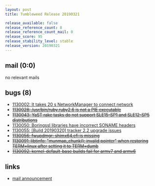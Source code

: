 ```yaml
---
layout: post
title: Tumbleweed Release 20190321

release_available: false
release_reference_count: 8
release_reference_count_mail: 0
release_score: 95
release_stability_level: stable
release_version: 20190321
---
```


## mail (0:0)

no relevant mails

## bugs (8)

<!--more-->

- [1130002: It takes 20 s NetworkManager to connect network](https://bugzilla.opensuse.org/show_bug.cgi?id=1130002)
- ~~[1130028: /usr/bin/ruby.ruby2.6 is not a PIE executable](https://bugzilla.opensuse.org/show_bug.cgi?id=1130028)~~
- ~~[1130043: YaST rake tasks do not support SLE15-SP1 and SLE12-SP5 distributions](https://bugzilla.opensuse.org/show_bug.cgi?id=1130043)~~
- [1130050: Boringssl libraries have incorrect SONAME headers](https://bugzilla.opensuse.org/show_bug.cgi?id=1130050)
- [1130055: \[Build 20190320\] tracker 2.2 upgrade issues](https://bugzilla.opensuse.org/show_bug.cgi?id=1130055)
- ~~[1130056: fwupdmgr: shimx64.efi is missing](https://bugzilla.opensuse.org/show_bug.cgi?id=1130056)~~
- ~~[1130091: libtinfo: "munmap_chunk(): invalid pointer" when restoring TERM=linux after setting it to TERM=dumb](https://bugzilla.opensuse.org/show_bug.cgi?id=1130091)~~
- ~~[1130092: kernel-default-base builds fail for armv7 and armv6](https://bugzilla.opensuse.org/show_bug.cgi?id=1130092)~~



## links

- [mail announcement](https://lists.opensuse.org/opensuse-factory/2019-03/msg00331.html)
